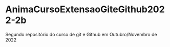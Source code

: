 # AnimaCursoExtensaoGiteGithub2022-2b
Segundo repositório do curso de git e Github em Outubro/Novembro de 2022
